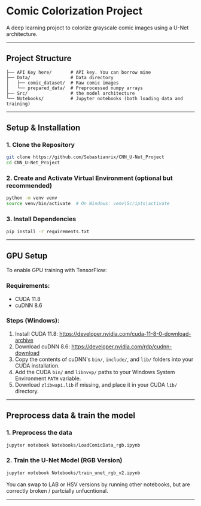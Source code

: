 # Comic Colorization Project

A deep learning project to colorize grayscale comic images using a U-Net architecture.

---

## Project Structure
```
├── API Key here/       # API key. You can borrow mine
├── Data/               # Data directory
│   ├── comic_dataset/  # Raw comic images
│   └── prepared_data/  # Preprocessed numpy arrays
├── Src/                # the model architecture
└── Notebooks/          # Jupyter notebooks (both loading data and training)

```

---

## Setup & Installation

### 1. Clone the Repository
```bash
git clone https://github.com/Sebastianrix/CNN_U-Net_Project
cd CNN_U-Net_Project
```

### 2. Create and Activate Virtual Environment (optional but recommended)
```bash
python -m venv venv
source venv/bin/activate  # On Windows: venv\Scripts\activate
```

### 3. Install Dependencies
```bash
pip install -r requirements.txt
```

---

## GPU Setup

To enable GPU training with TensorFlow:

### Requirements:
- CUDA 11.8
- cuDNN 8.6

### Steps (Windows):
1. Install CUDA 11.8: https://developer.nvidia.com/cuda-11-8-0-download-archive
2. Download cuDNN 8.6: https://developer.nvidia.com/rdp/cudnn-download
3. Copy the contents of cuDNN's `bin/`, `include/`, and `lib/` folders into your CUDA installation.
4. Add the CUDA `bin/` and `libnvvp/` paths to your Windows System Environment `PATH` variable.
5. Download `zlibwapi.lib` if missing, and place it in your CUDA `lib/` directory.

---

## Preprocess data & train the model

### 1. Preprocess the data
```bash
jupyter notebook Notebooks/LoadComicData_rgb.ipynb
```

### 2. Train the U-Net Model (RGB Version)
```bash
jupyter notebook Notebooks/train_unet_rgb_v2.ipynb
```

You can swap to LAB or HSV versions by running other notebooks, but are correctly broken / partcially unfucntional.

---
